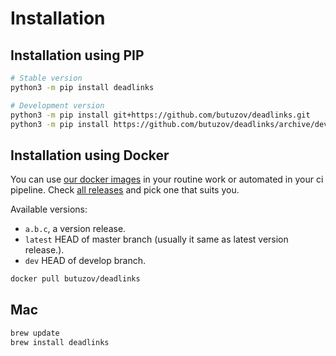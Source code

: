 # Installation


## Installation using PIP


``` bash
# Stable version
python3 -m pip install deadlinks

# Development version
python3 -m pip install git+https://github.com/butuzov/deadlinks.git
python3 -m pip install https://github.com/butuzov/deadlinks/archive/develop.zip
```

## Installation using Docker

You can use [our docker images](https://hub.docker.com/repository/docker/butuzov/deadlinks) in your routine work or automated in your ci pipeline. Check [all releases](https://hub.docker.com/repository/registry-1.docker.io/butuzov/deadlinks/tags?page=1) and pick one that suits you.

Available versions:
* `a.b.c`, a version release.
* `latest` HEAD of master branch (usually it same as latest version release.).
* `dev` HEAD of develop branch.

```bash
docker pull butuzov/deadlinks
```

## Mac

```bash
brew update
brew install deadlinks
```

